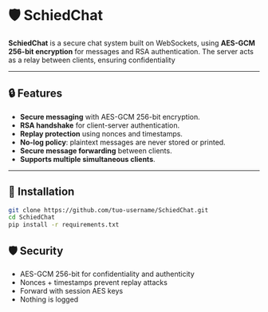 # 🛡️ SchiedChat

**SchiedChat** is a secure chat system built on WebSockets, using **AES-GCM 256-bit encryption** for messages and RSA authentication. The server acts as a relay between clients, ensuring confidentiality  

---

## 🔒 Features

- **Secure messaging** with AES-GCM 256-bit encryption.  
- **RSA handshake** for client-server authentication.  
- **Replay protection** using nonces and timestamps.  
- **No-log policy**: plaintext messages are never stored or printed.  
- **Secure message forwarding** between clients.  
- **Supports multiple simultaneous clients**.  

---

## 🚀 Installation
```bash
git clone https://github.com/tuo-username/SchiedChat.git
cd SchiedChat
pip install -r requirements.txt
```

## 🛡️ Security
- AES-GCM 256-bit for confidentiality and authenticity
- Nonces + timestamps prevent replay attacks
- Forward with session AES keys
- Nothing is logged
